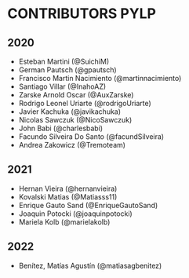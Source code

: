 # CONTRIBUTORS PYLP

## 2020

- Esteban Martini (@SuichiM)
- German Pautsch (@gpautsch)
- Francisco Martin Nacimiento (@martinnacimiento)
- Santiago Villar (@InahoAZ)
- Zarske Arnold Oscar (@AuxZarske)
- Rodrigo Leonel Uriarte (@rodrigoUriarte)
- Javier Kachuka (@javikachuka)
- Nicolas Sawczuk (@NicoSawczuk)
- John Babi (@charlesbabi)
- Facundo Silveira Do Santo (@facundSilveira)
- Andrea Zakowicz (@Tremoteam)

## 2021

- Hernan Vieira (@hernanvieira)
- Kovalski Matias (@Matiasss11)
- Enrique Gauto Sand (@EnriqueGautoSand)
- Joaquin Potocki (@joaquinpotocki)
- Mariela Kolb (@marielakolb)

## 2022 

- Benítez, Matías Agustín (@matiasagbenitez)
